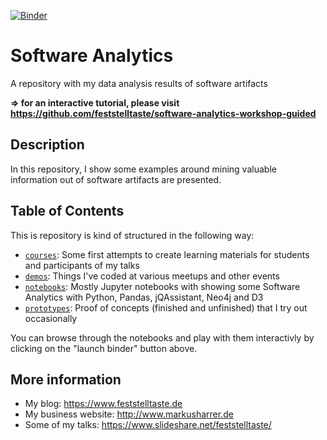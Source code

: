 [![Binder](http://mybinder.org/badge.svg)](https://mybinder.org/repo/feststelltaste/software-analytics/HEAD?urlpath=tree/)
 
# Software Analytics
A repository with my data analysis results of software artifacts

**=> for an interactive tutorial, please visit https://github.com/feststelltaste/software-analytics-workshop-guided**

## Description
In this repository, I show some examples around mining valuable information out of software artifacts are presented.

## Table of Contents
This is repository is kind of structured in the following way:

* [`courses`](courses): Some first attempts to create learning materials for students and participants of my talks
* [`demos`](demos): Things I've coded at various meetups and other events
* [`notebooks`](notebooks): Mostly Jupyter notebooks with showing some Software Analytics with Python, Pandas, jQAssistant, Neo4j and D3
* [`prototypes`](prototypes): Proof of concepts (finished and unfinished) that I try out occasionally

You can browse through the notebooks and play with them interactivly by clicking on the "launch binder" button above.

## More information
* My blog: https://www.feststelltaste.de
* My business website: http://www.markusharrer.de
* Some of my talks: https://www.slideshare.net/feststelltaste/
